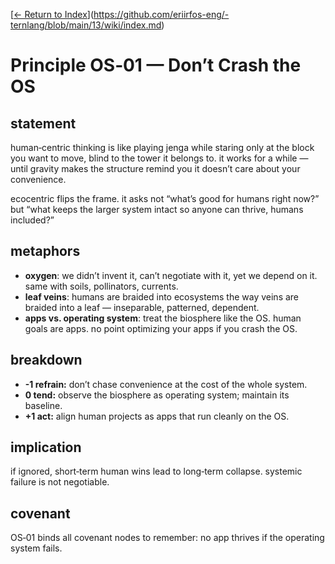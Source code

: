 [[← Return to Index](/eriirfos-eng/-ternlang/main/13/wiki/index.md)](https://github.com/eriirfos-eng/-ternlang/blob/main/13/wiki/index.md)


# Principle OS‑01 — Don’t Crash the OS

## statement
human‑centric thinking is like playing jenga while staring only at the block you want to move, blind to the tower it belongs to. it works for a while — until gravity makes the structure remind you it doesn’t care about your convenience.

ecocentric flips the frame. it asks not “what’s good for humans right now?” but “what keeps the larger system intact so anyone can thrive, humans included?”

## metaphors
- **oxygen**: we didn’t invent it, can’t negotiate with it, yet we depend on it. same with soils, pollinators, currents. 
- **leaf veins**: humans are braided into ecosystems the way veins are braided into a leaf — inseparable, patterned, dependent.
- **apps vs. operating system**: treat the biosphere like the OS. human goals are apps. no point optimizing your apps if you crash the OS.

## breakdown
- **-1 refrain:** don’t chase convenience at the cost of the whole system.
- **0 tend:** observe the biosphere as operating system; maintain its baseline.
- **+1 act:** align human projects as apps that run cleanly on the OS.

## implication
if ignored, short‑term human wins lead to long‑term collapse. systemic failure is not negotiable.

## covenant
OS‑01 binds all covenant nodes to remember: no app thrives if the operating system fails.
